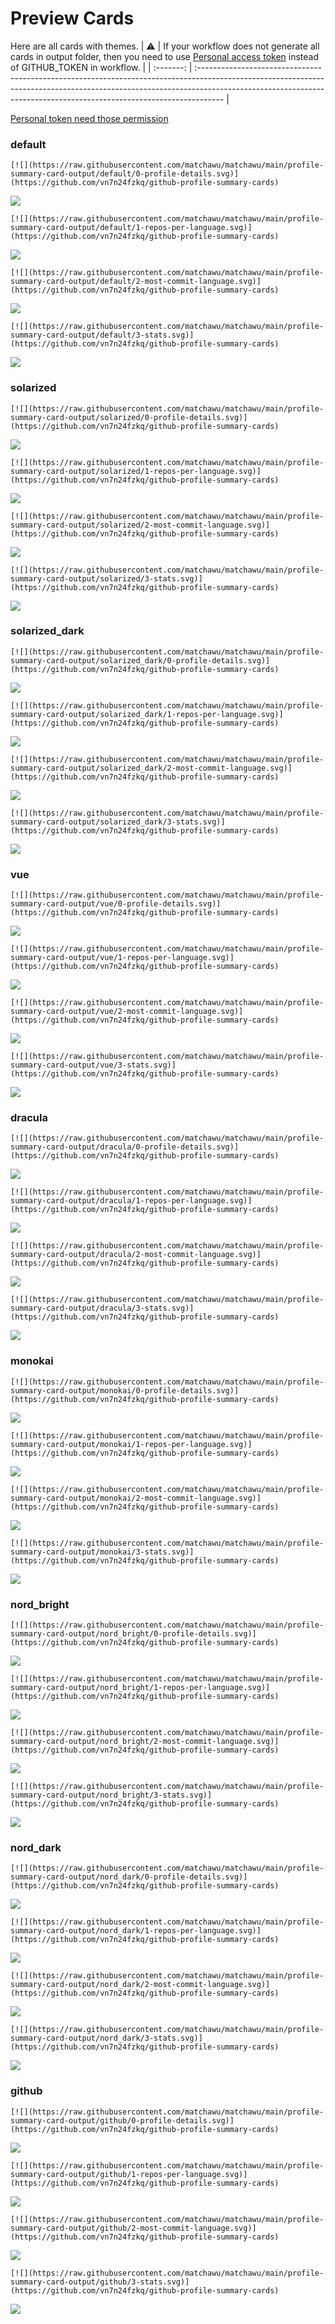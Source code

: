 
# Preview Cards

Here are all cards with themes.
| :warning: | If your workflow does not generate all cards in output folder, then you need to use [Personal access token](https://docs.github.com/en/actions/configuring-and-managing-workflows/creating-and-storing-encrypted-secrets) instead of GITHUB_TOKEN in workflow. |
| :-------: | :------------------------------------------------------------------------------------------------------------------------------------------------------------------------------------------------------------------------------------------------ |

[Personal token need those permission](https://github.com/vn7n24fzkq/github-profile-summary-cards/wiki/Personal-access-token-permissions)


### default


```
[![](https://raw.githubusercontent.com/matchawu/matchawu/main/profile-summary-card-output/default/0-profile-details.svg)](https://github.com/vn7n24fzkq/github-profile-summary-cards)
```
![](https://raw.githubusercontent.com/matchawu/matchawu/main/profile-summary-card-output/default/0-profile-details.svg)


```
[![](https://raw.githubusercontent.com/matchawu/matchawu/main/profile-summary-card-output/default/1-repos-per-language.svg)](https://github.com/vn7n24fzkq/github-profile-summary-cards)
```
![](https://raw.githubusercontent.com/matchawu/matchawu/main/profile-summary-card-output/default/1-repos-per-language.svg)


```
[![](https://raw.githubusercontent.com/matchawu/matchawu/main/profile-summary-card-output/default/2-most-commit-language.svg)](https://github.com/vn7n24fzkq/github-profile-summary-cards)
```
![](https://raw.githubusercontent.com/matchawu/matchawu/main/profile-summary-card-output/default/2-most-commit-language.svg)


```
[![](https://raw.githubusercontent.com/matchawu/matchawu/main/profile-summary-card-output/default/3-stats.svg)](https://github.com/vn7n24fzkq/github-profile-summary-cards)
```
![](https://raw.githubusercontent.com/matchawu/matchawu/main/profile-summary-card-output/default/3-stats.svg)


### solarized


```
[![](https://raw.githubusercontent.com/matchawu/matchawu/main/profile-summary-card-output/solarized/0-profile-details.svg)](https://github.com/vn7n24fzkq/github-profile-summary-cards)
```
![](https://raw.githubusercontent.com/matchawu/matchawu/main/profile-summary-card-output/solarized/0-profile-details.svg)


```
[![](https://raw.githubusercontent.com/matchawu/matchawu/main/profile-summary-card-output/solarized/1-repos-per-language.svg)](https://github.com/vn7n24fzkq/github-profile-summary-cards)
```
![](https://raw.githubusercontent.com/matchawu/matchawu/main/profile-summary-card-output/solarized/1-repos-per-language.svg)


```
[![](https://raw.githubusercontent.com/matchawu/matchawu/main/profile-summary-card-output/solarized/2-most-commit-language.svg)](https://github.com/vn7n24fzkq/github-profile-summary-cards)
```
![](https://raw.githubusercontent.com/matchawu/matchawu/main/profile-summary-card-output/solarized/2-most-commit-language.svg)


```
[![](https://raw.githubusercontent.com/matchawu/matchawu/main/profile-summary-card-output/solarized/3-stats.svg)](https://github.com/vn7n24fzkq/github-profile-summary-cards)
```
![](https://raw.githubusercontent.com/matchawu/matchawu/main/profile-summary-card-output/solarized/3-stats.svg)


### solarized_dark


```
[![](https://raw.githubusercontent.com/matchawu/matchawu/main/profile-summary-card-output/solarized_dark/0-profile-details.svg)](https://github.com/vn7n24fzkq/github-profile-summary-cards)
```
![](https://raw.githubusercontent.com/matchawu/matchawu/main/profile-summary-card-output/solarized_dark/0-profile-details.svg)


```
[![](https://raw.githubusercontent.com/matchawu/matchawu/main/profile-summary-card-output/solarized_dark/1-repos-per-language.svg)](https://github.com/vn7n24fzkq/github-profile-summary-cards)
```
![](https://raw.githubusercontent.com/matchawu/matchawu/main/profile-summary-card-output/solarized_dark/1-repos-per-language.svg)


```
[![](https://raw.githubusercontent.com/matchawu/matchawu/main/profile-summary-card-output/solarized_dark/2-most-commit-language.svg)](https://github.com/vn7n24fzkq/github-profile-summary-cards)
```
![](https://raw.githubusercontent.com/matchawu/matchawu/main/profile-summary-card-output/solarized_dark/2-most-commit-language.svg)


```
[![](https://raw.githubusercontent.com/matchawu/matchawu/main/profile-summary-card-output/solarized_dark/3-stats.svg)](https://github.com/vn7n24fzkq/github-profile-summary-cards)
```
![](https://raw.githubusercontent.com/matchawu/matchawu/main/profile-summary-card-output/solarized_dark/3-stats.svg)


### vue


```
[![](https://raw.githubusercontent.com/matchawu/matchawu/main/profile-summary-card-output/vue/0-profile-details.svg)](https://github.com/vn7n24fzkq/github-profile-summary-cards)
```
![](https://raw.githubusercontent.com/matchawu/matchawu/main/profile-summary-card-output/vue/0-profile-details.svg)


```
[![](https://raw.githubusercontent.com/matchawu/matchawu/main/profile-summary-card-output/vue/1-repos-per-language.svg)](https://github.com/vn7n24fzkq/github-profile-summary-cards)
```
![](https://raw.githubusercontent.com/matchawu/matchawu/main/profile-summary-card-output/vue/1-repos-per-language.svg)


```
[![](https://raw.githubusercontent.com/matchawu/matchawu/main/profile-summary-card-output/vue/2-most-commit-language.svg)](https://github.com/vn7n24fzkq/github-profile-summary-cards)
```
![](https://raw.githubusercontent.com/matchawu/matchawu/main/profile-summary-card-output/vue/2-most-commit-language.svg)


```
[![](https://raw.githubusercontent.com/matchawu/matchawu/main/profile-summary-card-output/vue/3-stats.svg)](https://github.com/vn7n24fzkq/github-profile-summary-cards)
```
![](https://raw.githubusercontent.com/matchawu/matchawu/main/profile-summary-card-output/vue/3-stats.svg)


### dracula


```
[![](https://raw.githubusercontent.com/matchawu/matchawu/main/profile-summary-card-output/dracula/0-profile-details.svg)](https://github.com/vn7n24fzkq/github-profile-summary-cards)
```
![](https://raw.githubusercontent.com/matchawu/matchawu/main/profile-summary-card-output/dracula/0-profile-details.svg)


```
[![](https://raw.githubusercontent.com/matchawu/matchawu/main/profile-summary-card-output/dracula/1-repos-per-language.svg)](https://github.com/vn7n24fzkq/github-profile-summary-cards)
```
![](https://raw.githubusercontent.com/matchawu/matchawu/main/profile-summary-card-output/dracula/1-repos-per-language.svg)


```
[![](https://raw.githubusercontent.com/matchawu/matchawu/main/profile-summary-card-output/dracula/2-most-commit-language.svg)](https://github.com/vn7n24fzkq/github-profile-summary-cards)
```
![](https://raw.githubusercontent.com/matchawu/matchawu/main/profile-summary-card-output/dracula/2-most-commit-language.svg)


```
[![](https://raw.githubusercontent.com/matchawu/matchawu/main/profile-summary-card-output/dracula/3-stats.svg)](https://github.com/vn7n24fzkq/github-profile-summary-cards)
```
![](https://raw.githubusercontent.com/matchawu/matchawu/main/profile-summary-card-output/dracula/3-stats.svg)


### monokai


```
[![](https://raw.githubusercontent.com/matchawu/matchawu/main/profile-summary-card-output/monokai/0-profile-details.svg)](https://github.com/vn7n24fzkq/github-profile-summary-cards)
```
![](https://raw.githubusercontent.com/matchawu/matchawu/main/profile-summary-card-output/monokai/0-profile-details.svg)


```
[![](https://raw.githubusercontent.com/matchawu/matchawu/main/profile-summary-card-output/monokai/1-repos-per-language.svg)](https://github.com/vn7n24fzkq/github-profile-summary-cards)
```
![](https://raw.githubusercontent.com/matchawu/matchawu/main/profile-summary-card-output/monokai/1-repos-per-language.svg)


```
[![](https://raw.githubusercontent.com/matchawu/matchawu/main/profile-summary-card-output/monokai/2-most-commit-language.svg)](https://github.com/vn7n24fzkq/github-profile-summary-cards)
```
![](https://raw.githubusercontent.com/matchawu/matchawu/main/profile-summary-card-output/monokai/2-most-commit-language.svg)


```
[![](https://raw.githubusercontent.com/matchawu/matchawu/main/profile-summary-card-output/monokai/3-stats.svg)](https://github.com/vn7n24fzkq/github-profile-summary-cards)
```
![](https://raw.githubusercontent.com/matchawu/matchawu/main/profile-summary-card-output/monokai/3-stats.svg)


### nord_bright


```
[![](https://raw.githubusercontent.com/matchawu/matchawu/main/profile-summary-card-output/nord_bright/0-profile-details.svg)](https://github.com/vn7n24fzkq/github-profile-summary-cards)
```
![](https://raw.githubusercontent.com/matchawu/matchawu/main/profile-summary-card-output/nord_bright/0-profile-details.svg)


```
[![](https://raw.githubusercontent.com/matchawu/matchawu/main/profile-summary-card-output/nord_bright/1-repos-per-language.svg)](https://github.com/vn7n24fzkq/github-profile-summary-cards)
```
![](https://raw.githubusercontent.com/matchawu/matchawu/main/profile-summary-card-output/nord_bright/1-repos-per-language.svg)


```
[![](https://raw.githubusercontent.com/matchawu/matchawu/main/profile-summary-card-output/nord_bright/2-most-commit-language.svg)](https://github.com/vn7n24fzkq/github-profile-summary-cards)
```
![](https://raw.githubusercontent.com/matchawu/matchawu/main/profile-summary-card-output/nord_bright/2-most-commit-language.svg)


```
[![](https://raw.githubusercontent.com/matchawu/matchawu/main/profile-summary-card-output/nord_bright/3-stats.svg)](https://github.com/vn7n24fzkq/github-profile-summary-cards)
```
![](https://raw.githubusercontent.com/matchawu/matchawu/main/profile-summary-card-output/nord_bright/3-stats.svg)


### nord_dark


```
[![](https://raw.githubusercontent.com/matchawu/matchawu/main/profile-summary-card-output/nord_dark/0-profile-details.svg)](https://github.com/vn7n24fzkq/github-profile-summary-cards)
```
![](https://raw.githubusercontent.com/matchawu/matchawu/main/profile-summary-card-output/nord_dark/0-profile-details.svg)


```
[![](https://raw.githubusercontent.com/matchawu/matchawu/main/profile-summary-card-output/nord_dark/1-repos-per-language.svg)](https://github.com/vn7n24fzkq/github-profile-summary-cards)
```
![](https://raw.githubusercontent.com/matchawu/matchawu/main/profile-summary-card-output/nord_dark/1-repos-per-language.svg)


```
[![](https://raw.githubusercontent.com/matchawu/matchawu/main/profile-summary-card-output/nord_dark/2-most-commit-language.svg)](https://github.com/vn7n24fzkq/github-profile-summary-cards)
```
![](https://raw.githubusercontent.com/matchawu/matchawu/main/profile-summary-card-output/nord_dark/2-most-commit-language.svg)


```
[![](https://raw.githubusercontent.com/matchawu/matchawu/main/profile-summary-card-output/nord_dark/3-stats.svg)](https://github.com/vn7n24fzkq/github-profile-summary-cards)
```
![](https://raw.githubusercontent.com/matchawu/matchawu/main/profile-summary-card-output/nord_dark/3-stats.svg)


### github


```
[![](https://raw.githubusercontent.com/matchawu/matchawu/main/profile-summary-card-output/github/0-profile-details.svg)](https://github.com/vn7n24fzkq/github-profile-summary-cards)
```
![](https://raw.githubusercontent.com/matchawu/matchawu/main/profile-summary-card-output/github/0-profile-details.svg)


```
[![](https://raw.githubusercontent.com/matchawu/matchawu/main/profile-summary-card-output/github/1-repos-per-language.svg)](https://github.com/vn7n24fzkq/github-profile-summary-cards)
```
![](https://raw.githubusercontent.com/matchawu/matchawu/main/profile-summary-card-output/github/1-repos-per-language.svg)


```
[![](https://raw.githubusercontent.com/matchawu/matchawu/main/profile-summary-card-output/github/2-most-commit-language.svg)](https://github.com/vn7n24fzkq/github-profile-summary-cards)
```
![](https://raw.githubusercontent.com/matchawu/matchawu/main/profile-summary-card-output/github/2-most-commit-language.svg)


```
[![](https://raw.githubusercontent.com/matchawu/matchawu/main/profile-summary-card-output/github/3-stats.svg)](https://github.com/vn7n24fzkq/github-profile-summary-cards)
```
![](https://raw.githubusercontent.com/matchawu/matchawu/main/profile-summary-card-output/github/3-stats.svg)


